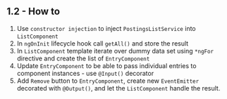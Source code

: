 ## 1.2 - How to

1. Use `constructor injection` to inject `PostingsListService` into `ListComponent`
2. In `ngOnInit` lifecycle hook call `getAll()` and store the result
3. In `ListComponent` template iterate over dummy data set using `*ngFor` directive and create the list of `EntryComponent`
4. Update `EntryComponent` to be able to pass individual entries to component instances - use `@Input()` decorator
5. Add `Remove` button to `EntryComponent`, create new `EventEmitter` decorated with `@Output()`, and let the `ListComponent` handle the result.